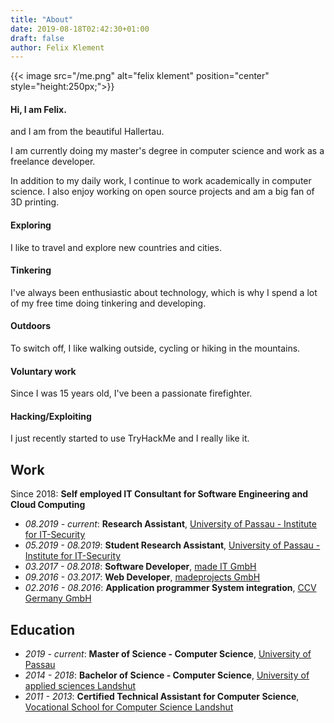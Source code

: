 ```yaml
---
title: "About"
date: 2019-08-18T02:42:30+01:00
draft: false
author: Felix Klement
---
```


{{< image src="/me.png" alt="felix klement" position="center" style="height:250px;">}}

#### Hi, I am Felix.

and I am from the beautiful Hallertau.

I am currently doing my master's degree in computer science and work as a freelance developer.

In addition to my daily work, I continue to work academically in computer science. I also enjoy working on open source projects and am a big fan of 3D printing.

#### Exploring
I like to travel and explore new countries and cities.

#### Tinkering
I've always been enthusiastic about technology, which is why I spend a lot of my free time doing tinkering and developing.

#### Outdoors
To switch off, I like walking outside, cycling or hiking in the mountains.

#### Voluntary work
Since I was 15 years old, I've been a passionate firefighter.

#### Hacking/Exploiting
I just recently started to use TryHackMe and I really like it.
<script src="https://tryhackme.com/badge/141703"></script>
  
## Work

Since 2018: **Self employed IT Consultant for Software Engineering and Cloud Computing**

- *08.2019 - current*: **Research Assistant**, [University of Passau - Institute for IT-Security](https://www.uni-passau.de/)
- *05.2019 - 08.2019*: **Student Research Assistant**, [University of Passau - Institute for IT-Security](https://www.uni-passau.de/)
- *03.2017 - 08.2018*: **Software Developer**, [made IT GmbH](https://madeit.io)
- *09.2016 - 03.2017*: **Web Developer**, [madeprojects GmbH](https://www.madeprojects.com)
- *02.2016 - 08.2016*: **Application programmer System integration**, [CCV Germany GmbH](https://www.ccv.eu/de/)


## Education

- *2019 - current*: **Master of Science - Computer Science**, [University of Passau](https://www.uni-passau.de/)
- *2014 - 2018*: **Bachelor of Science - Computer Science**, [University of applied sciences Landshut](https://www.haw-landshut.de)
- *2011 - 2013*: **Certified Technical Assistant for Computer Science**, [Vocational School for Computer Science Landshut](https://www.bs1landshut.de/cmstexte-bfs/informatik.php)
